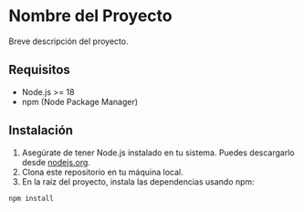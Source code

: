 # Nombre del Proyecto

Breve descripción del proyecto.

## Requisitos

- Node.js >= 18
- npm (Node Package Manager)

## Instalación

1. Asegúrate de tener Node.js instalado en tu sistema. Puedes descargarlo desde [nodejs.org](https://nodejs.org/).
2. Clona este repositorio en tu máquina local.
3. En la raíz del proyecto, instala las dependencias usando npm:

```bash
npm install

